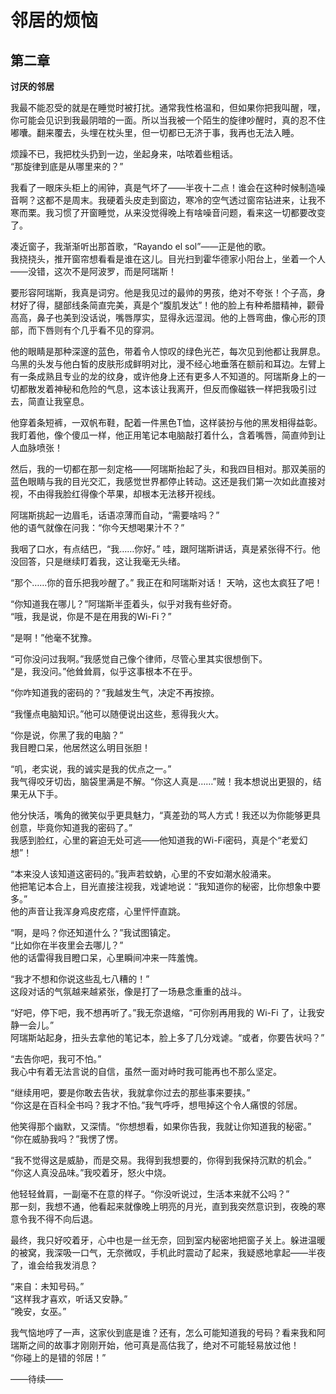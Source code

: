 # 邻居的烦恼

## 第二章
**讨厌的邻居**

我最不能忍受的就是在睡觉时被打扰。通常我性格温和，但如果你把我叫醒，嘿，你可能会见识到我最阴暗的一面。所以当我被一个陌生的旋律吵醒时，真的忍不住嘟囔。翻来覆去，头埋在枕头里，但一切都已无济于事，我再也无法入睡。

烦躁不已，我把枕头扔到一边，坐起身来，咕哝着些粗话。  
“那旋律到底是从哪里来的？”

我看了一眼床头柜上的闹钟，真是气坏了——半夜十二点！谁会在这种时候制造噪音啊？这都不是周末。我硬着头皮走到窗边，寒冷的空气透过窗帘钻进来，让我不寒而栗。我习惯了开窗睡觉，从来没觉得晚上有啥噪音问题，看来这一切都要改变了。

凑近窗子，我渐渐听出那首歌，“Rayando el sol”——正是他的歌。  
我挠挠头，推开窗帘想看看是谁在这儿。目光扫到霍华德家小阳台上，坐着一个人——没错，这次不是阿波罗，而是阿瑞斯！  

要形容阿瑞斯，我真是词穷。他是我见过的最帅的男孩，绝对不夸张！个子高，身材好了得，腿部线条简直完美，真是个“腹肌发达”！他的脸上有种希腊精神，颧骨高高，鼻子也美到没话说，嘴唇厚实，显得永远湿润。他的上唇弯曲，像心形的顶部，而下唇则有个几乎看不见的穿洞。  

他的眼睛是那种深邃的蓝色，带着令人惊叹的绿色光芒，每次见到他都让我屏息。乌黑的头发与他白皙的皮肤形成鲜明对比，漫不经心地垂落在额前和耳边。左臂上有一条成熟且专业的龙的纹身，或许他身上还有更多人不知道的。阿瑞斯身上的一切都散发着神秘和危险的气息，这本该让我离开，但反而像磁铁一样把我吸引过去，简直让我窒息。  

他穿着条短裤，一双帆布鞋，配着一件黑色T恤，这样装扮与他的黑发相得益彰。我盯着他，像个傻瓜一样，他正用笔记本电脑敲打着什么，含着嘴唇，简直帅到让人血脉喷张！  

然后，我的一切都在那一刻定格——阿瑞斯抬起了头，和我四目相对。那双美丽的蓝色眼睛与我的目光交汇，我感觉世界都停止转动。这还是我们第一次如此直接对视，不由得我脸红得像个苹果，却根本无法移开视线。  

阿瑞斯挑起一边眉毛，话语凉薄而自动，“需要啥吗？”  
他的语气就像在问我：“你今天想喝果汁不？”  

我咽了口水，有点结巴，“我……你好。” 哇，跟阿瑞斯讲话，真是紧张得不行。他没回答，只是继续盯着我，这让我毫无头绪。

“那个……你的音乐把我吵醒了。” 我正在和阿瑞斯对话！ 天呐，这也太疯狂了吧！  

“你知道我在哪儿？”阿瑞斯半歪着头，似乎对我有些好奇。  
“哦，我是说，你是不是在用我的Wi-Fi？”  

“是啊！”他毫不犹豫。  

“可你没问过我啊。”我感觉自己像个律师，尽管心里其实很想倒下。  
“是，我没问。”他耸耸肩，似乎这事根本不在乎。  

“你咋知道我的密码的？”我越发生气，决定不再按捺。  

“我懂点电脑知识。”他可以随便说出这些，惹得我火大。  

“你是说，你黑了我的电脑？”  
我目瞪口呆，他居然这么明目张胆！  

“叽，老实说，我的诚实是我的优点之一。”  
我气得咬牙切齿，脑袋里满是不解。“你这人真是……”贼！我本想说出更狠的，结果无从下手。

他分快活，嘴角的微笑似乎更具魅力，“真差劲的骂人方式！我还以为你能够更具创意，毕竟你知道我的密码了。”  
我感到脸红，心里的窘迫无处可逃——他知道我的Wi-Fi密码，真是个“老爱幻想”！  

“本来没人该知道这密码的。”我声若蚊蚋，心里的不安如潮水般涌来。  
他把笔记本合上，目光直接注视我，戏谑地说：“我知道你的秘密，比你想象中要多。”  
他的声音让我浑身鸡皮疙瘩，心里怦怦直跳。

“啊，是吗？你还知道什么？”我试图镇定。  
“比如你在半夜里会去哪儿？”  
他的话雷得我目瞪口呆，心里瞬间冲来一阵羞愧。

“我才不想和你说这些乱七八糟的！”  
这段对话的气氛越来越紧张，像是打了一场悬念重重的战斗。  

“好吧，停下吧，我不想再听了。”我无奈退缩，“可你别再用我的 Wi-Fi 了，让我安静一会儿。”  
阿瑞斯站起身，扭头去拿他的笔记本，脸上多了几分戏谑。“或者，你要告状吗？”  

“去告你吧，我可不怕。”  
我心中有着无法言说的自信，虽然一面对峙时我可能再也不那么坚定。  

“继续用吧，要是你敢去告状，我就拿你过去的那些事来要挟。”  
“你这是在百科全书吗？我才不怕。”我气呼呼，想甩掉这个令人痛恨的邻居。  

他笑得那个幽默，又深情。“你想想看，如果你告我，我就让你知道我的秘密。”  
“你在威胁我吗？”我愣了愣。  

“我不觉得这是威胁，而是交易。我得到我想要的，你得到我保持沉默的机会。”  
“你这人真没品味。”我咬着牙，怒火中烧。  

他轻轻耸肩，一副毫不在意的样子。“你没听说过，生活本来就不公吗？”  
那一刻，我想不通，他看起来就像晚上明亮的月光，直到我突然意识到，夜晚的寒意令我不得不向后退。   

最终，我只好咬着牙，心中也是一丝无奈，回到室内秘密地把窗子关上。躲进温暖的被窝，我深吸一口气，无奈微叹，手机此时震动了起来，我疑惑地拿起——半夜了，谁会给我发消息？

“来自：未知号码。”  
“这样我才喜欢，听话又安静。”  
“晚安，女巫。”  

我气恼地哼了一声，这家伙到底是谁？还有，怎么可能知道我的号码？看来我和阿瑞斯之间的故事才刚刚开始，他可真是高估我了，绝对不可能轻易放过他！  
“你碰上的是错的邻居！”  

——待续——